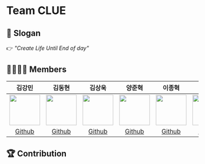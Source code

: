 # Team CLUE 

## 🎈 Slogan
👉 _"Create Life Until End of day"_

## 👨‍👩‍👦‍👦 Members  

김강민|김동현|김상욱|양준혁|이종혁|임경현|임효석|
:-:|:-:|:-:|:-:|:-:|:-:|:-:
<img src='https://user-images.githubusercontent.com/76195885/147217034-9a262d4e-d80a-4d57-a9b9-fb25157e77c9.jpeg' height=80 width=80px></img>|<img src='https://user-images.githubusercontent.com/76195885/147217030-8a534d71-5c65-420b-8421-c884d6f1a1e4.jpeg' height=80 width=80px></img>|<img src='https://user-images.githubusercontent.com/76195885/147217018-73057671-eee5-4efb-850b-3af6951fdf04.jpeg' height=80 width=80px></img>|<img src='https://user-images.githubusercontent.com/76195885/147216867-4ffcb585-9740-48c2-838a-f1eeb3908d65.jpeg' height=80 width=80px></img>|<img src='https://user-images.githubusercontent.com/76195885/147216683-59af4388-43c9-4f9a-ad23-6384233a94f3.JPG' height=80 width=80px></img>|<img src='https://user-images.githubusercontent.com/76195885/147216609-0fcfe0f8-a5a9-4047-8344-6cce845bc6bd.jpeg' height=80 width=80px></img>|<img src='https://user-images.githubusercontent.com/76195885/147216489-85773d7f-cfa7-4f59-b418-f871aa20deae.png' height=80 width=80px></img>
[Github](https://github.com/Gangsss)|[Github](https://github.com/Kimdongui)|[Github](https://github.com/lswkim)|[Github](https://github.com/surfing2003)|[Github](https://github.com/jonhyuk0922)|[Github](https://github.com/KyungHyunLim)|[Github](https://github.com/limhyoseok)

## 🏆 Contribution  



